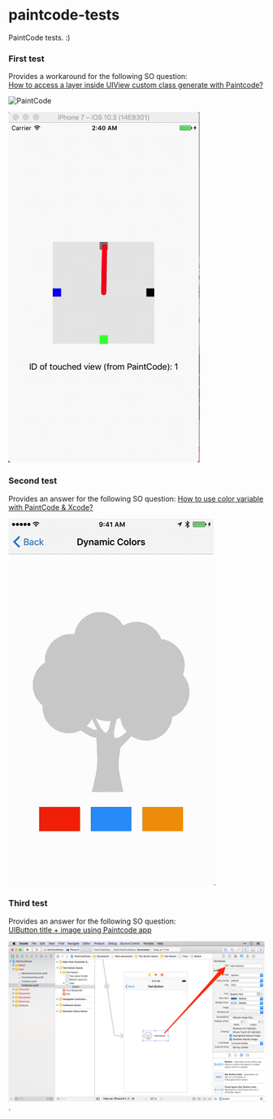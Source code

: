 # paintcode-tests
PaintCode tests. :)

### First test
Provides a workaround for the following SO question:  
[How to access a layer inside UIView custom class generate with Paintcode?](https://stackoverflow.com/questions/45526709/how-to-access-a-layer-inside-uiview-custom-class-generate-with-paintcode)

![PaintCode](https://github.com/backslash-f/paintcode-tests/blob/master/Resources/Screenshots/paintCode.gif)  

![iOS](https://github.com/backslash-f/paintcode-tests/blob/master/Resources/Screenshots/simulator.gif)

### Second test
Provides an answer for the following SO question:
[How to use color variable with PaintCode & Xcode?](https://stackoverflow.com/questions/45859996/how-to-use-color-variable-with-paintcode-xcode)

![Example](https://github.com/backslash-f/paintcode-tests/blob/master/Resources/Screenshots/dynamicColorsExample.gif). 

### Third test
Provides an answer for the following SO question:  
[UIButton title + image using Paintcode app](https://stackoverflow.com/questions/49654237/uibutton-title-image-using-paintcode-app)

![Example](https://github.com/backslash-f/paintcode-tests/blob/master/Resources/Screenshots/textButtonExample.png).
